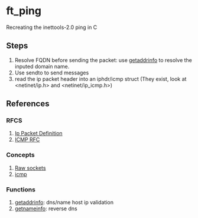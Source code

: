# ft_ping

Recreating the inettools-2.0 ping in C

## Steps

1. Resolve FQDN before sending the packet:
use [getaddrinfo](https://man7.org/linux/man-pages/man3/getaddrinfo.3.html) to
resolve the inputed domain name.
1. Use sendto to send messages
1. read the ip packet header into an iphdr/icmp struct
(They exist, look at <netinet/ip.h> and <netinet/ip_icmp.h>)

## References

### RFCS

1. [Ip Packet Definition](https://datatracker.ietf.org/doc/html/rfc791#section-3.1)
1. [ICMP RFC](https://datatracker.ietf.org/doc/html/rfc792)

### Concepts

1. [Raw sockets](https://man7.org/linux/man-pages/man7/raw.7.html)
1. [icmp](https://man7.org/linux/man-pages/man7/icmp.7.html)

### Functions

1. [getaddrinfo](https://man7.org/linux/man-pages/man3/getaddrinfo.3.html):
dns/name host ip validation
1. [getnameinfo](https://man7.org/linux/man-pages/man3/getnameinfo.3.html):
reverse dns
